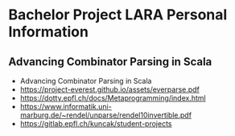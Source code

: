 # Bachelor Project LARA Personal Information
## Advancing Combinator Parsing in Scala

- Advancing Combinator Parsing in Scala
- https://project-everest.github.io/assets/everparse.pdf
- https://dotty.epfl.ch/docs/Metaprogramming/index.html
- https://www.informatik.uni-marburg.de/~rendel/unparse/rendel10invertible.pdf
- https://gitlab.epfl.ch/kuncak/student-projects


